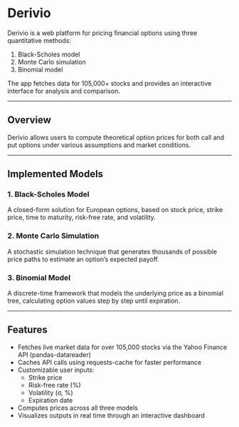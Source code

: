 # Derivio

Derivio is a web platform for pricing financial options using three quantitative methods: 

1. Black-Scholes model
2. Monte Carlo simulation
3. Binomial model

The app fetches data for 105,000+ stocks and provides an interactive interface for analysis and comparison.

---

## Overview
Derivio allows users to compute theoretical option prices for both call and put options under various assumptions and market conditions.

---

## Implemented Models

### 1. Black-Scholes Model
A closed-form solution for European options, based on stock price, strike price, time to maturity, risk-free rate, and volatility.

### 2. Monte Carlo Simulation
A stochastic simulation technique that generates thousands of possible price paths to estimate an option’s expected payoff.

### 3. Binomial Model
A discrete-time framework that models the underlying price as a binomial tree, calculating option values step by step until expiration.

---

## Features
- Fetches live market data for over 105,000 stocks via the Yahoo Finance API (pandas-datareader)
- Caches API calls using requests-cache for faster performance  
- Customizable user inputs:
  - Strike price  
  - Risk-free rate (%)  
  - Volatility (σ, %)  
  - Expiration date  
- Computes prices across all three models  
- Visualizes outputs in real time through an interactive dashboard  

